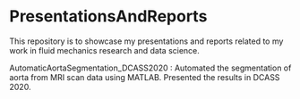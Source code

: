 # PresentationsAndReports

This repository is to showcase my presentations and reports related to my work in fluid mechanics research and data science. 

AutomaticAortaSegmentation_DCASS2020 : 
Automated the segmentation of aorta from MRI scan data using MATLAB. Presented the results in DCASS 2020. 

